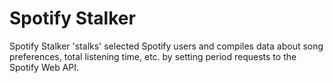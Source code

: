 # Spotify Stalker

Spotify Stalker 'stalks' selected Spotify users and compiles data about song
preferences, total listening time, etc. by setting period requests to the 
Spotify Web API.